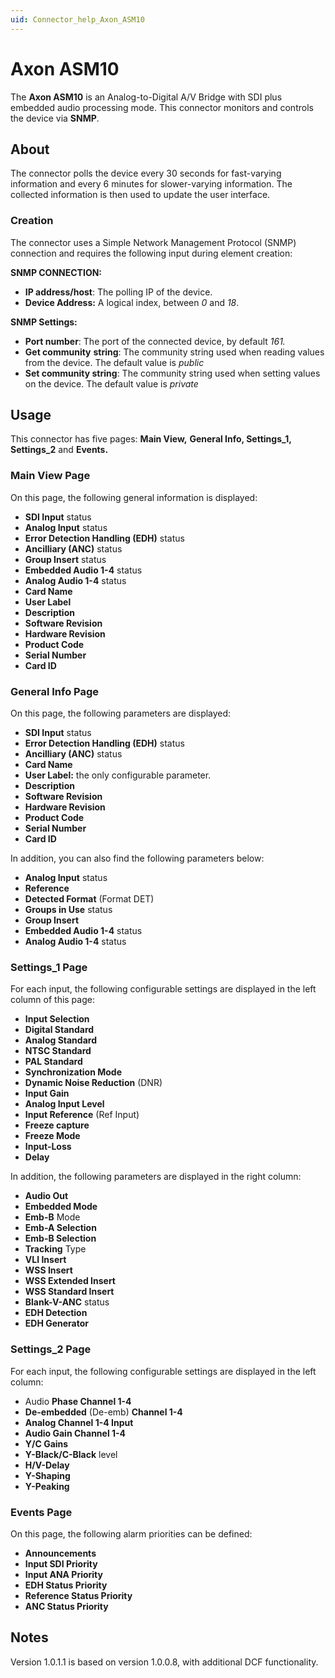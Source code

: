 ```yaml
---
uid: Connector_help_Axon_ASM10
---
```


# Axon ASM10

The **Axon ASM10** is an Analog-to-Digital A/V Bridge with SDI plus embedded audio processing mode. This connector monitors and controls the device via **SNMP**.

## About

The connector polls the device every 30 seconds for fast-varying information and every 6 minutes for slower-varying information. The collected information is then used to update the user interface.

### Creation

The connector uses a Simple Network Management Protocol (SNMP) connection and requires the following input during element creation:

**SNMP CONNECTION:**

- **IP address/host**: The polling IP of the device.
- **Device Address:** A logical index, between *0* and *18*.

**SNMP Settings:**

- **Port number**: The port of the connected device, by default *161.*
- **Get community** **string**: The community string used when reading values from the device. The default value is *public*
- **Set community string**: The community string used when setting values on the device. The default value is *private*

## Usage

This connector has five pages: **Main View,** **General Info, Settings_1, Settings_2** and **Events.**

### Main View Page

On this page, the following general information is displayed:

- **SDI Input** status
- **Analog Input** status
- **Error Detection Handling (EDH)** status
- **Ancilliary (ANC)** status
- **Group Insert** status
- **Embedded Audio 1-4** status
- **Analog Audio 1-4** status
- **Card Name**
- **User Label**
- **Description**
- **Software Revision**
- **Hardware Revision**
- **Product Code**
- **Serial Number**
- **Card ID**

### General Info Page

On this page, the following parameters are displayed:

- **SDI Input** status
- **Error Detection Handling (EDH)** status
- **Ancilliary (ANC)** status
- **Card Name**
- **User Label:** the only configurable parameter.
- **Description**
- **Software Revision**
- **Hardware Revision**
- **Product Code**
- **Serial Number**
- **Card ID**

In addition, you can also find the following parameters below:

- **Analog Input** status
- **Reference**
- **Detected Format** (Format DET)
- **Groups in Use** status
- **Group Insert**
- **Embedded Audio 1-4** status
- **Analog Audio 1-4** status

### Settings_1 Page

For each input, the following configurable settings are displayed in the left column of this page:

- **Input Selection**
- **Digital Standard**
- **Analog Standard**
- **NTSC Standard**
- **PAL Standard**
- **Synchronization Mode**
- **Dynamic Noise Reduction** (DNR)
- **Input Gain**
- **Analog Input Level**
- **Input Reference** (Ref Input)
- **Freeze capture**
- **Freeze Mode**
- **Input-Loss**
- **Delay**

In addition, the following parameters are displayed in the right column:

- **Audio Out**
- **Embedded Mode**
- **Emb-B** Mode
- **Emb-A Selection**
- **Emb-B Selection**
- **Tracking** Type
- **VLI Insert**
- **WSS Insert**
- **WSS Extended Insert**
- **WSS Standard Insert**
- **Blank-V-ANC** status
- **EDH Detection**
- **EDH Generator**

### Settings_2 Page

For each input, the following configurable settings are displayed in the left column:

- Audio **Phase Channel 1-4**
- **De-embedded** (De-emb) **Channel 1-4**
- **Analog Channel 1-4 Input**
- **Audio Gain Channel 1-4**
- **Y/C Gains**
- **Y-Black/C-Black** level
- **H/V-Delay**
- **Y-Shaping**
- **Y-Peaking**

### Events Page

On this page, the following alarm priorities can be defined:

- **Announcements**
- **Input SDI Priority**
- **Input ANA Priority**
- **EDH Status Priority**
- **Reference Status Priority**
- **ANC Status Priority**

## Notes

Version 1.0.1.1 is based on version 1.0.0.8, with additional DCF functionality.
